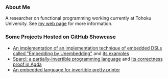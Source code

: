 ### About Me

A researcher on functional programming working currently at Tohoku University. See [my web page](https://www2.sf.ecei.tohoku.ac.jp/~kztk/) for more information. 

### Some Projects Hosted on GitHub Showcase

- [An implementation of an implementation technique of embedded DSLs called "Embedding by Unembedding"](https://github.com/kztk-m/EbU) and [its examples](https://github.com/kztk-m/EbU-examples)
- [Sparcl: a partially-invertible programming language](https://github.com/kztk-m/sparcl) and [its correctness proof in Agda](https://github.com/kztk-m/sparcl-agda)
- [An embedded language for invertible pretty printer](https://github.com/kztk-m/flippre)



<!--
**kztk-m/kztk-m** is a ✨ _special_ ✨ repository because its `README.md` (this file) appears on your GitHub profile.

Here are some ideas to get you started:

- 🔭 I’m currently working on ...
- 🌱 I’m currently learning ...
- 👯 I’m looking to collaborate on ...
- 🤔 I’m looking for help with ...
- 💬 Ask me about ...
- 📫 How to reach me: ...
- 😄 Pronouns: ...
- ⚡ Fun fact: ...
-->
